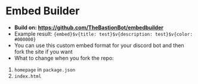 # Embed Builder
- **Build on: https://github.com/TheBastionBot/embedbuilder**
- Example result: `{embed}$v{title: test}$v{description: test}$v{color: #000000}`
- You can use this custom embed format for your discord bot and then fork the site if you want
&nbsp;
- What to change when you fork the repo:
1. `homepage` in `package.json`
2. `index.html`
